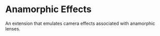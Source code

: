 # Anamorphic Effects

An extension that emulates camera effects associated with anamorphic lenses. 

